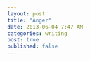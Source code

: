 ```yaml
---
layout: post
title: "Anger" 
date: 2013-06-04 7:47 AM 
categories: writing
post: true
published: false
---
```


